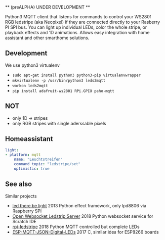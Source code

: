 ** (preALPHA) UNDER DEVELOPMENT **

Python3 MQTT client that listens for commands to control your WS2801 RGB ledstripe (aka Neopixel) if they are connected directly to your Rasberry PI SPI bus. You can light up individual LEDs, color the whole stripe, or playback effects and 1D animations.
Allows easy integration with home assistant and other smarthome solutions.

## Development

We use python3 virtualenv
* `sudo apt-get install python3 python3-pip virtualenvwrapper`
* `mkvirtualenv -p /usr/bin/python3 leds2mqtt`
* `workon leds2mqtt`
* `pip install adafruit-ws2801 RPi.GPIO paho-mqtt`

## NOT

* only 1D -> stripes
* only RGB stripes with single aderssable pixels

## Homeassistant

```yaml
light:
- platform: mqtt
    name: "Leuchtstreifen"
    command_topic: "ledstripe/set"
    optimistic: true
```

## See also

Similar projects 

* [led there be light](https://github.com/rikvermeer/led_there_be_light) 2013 Python effect framework, only lpd8806  via Raspberry SPI
* [Open Websocket Ledstrip Server](https://github.com/ronbuist/owls) 2018 Python websocket service for Scratch IDE
* [rpi-ledstripe](https://github.com/nigeil/rpi-ledstrip) 2018 Python MQTT controlled but complete LEDs
* [ESP-MQTT-JSON-Digital-LEDs](https://github.com/bruhautomation/ESP-MQTT-JSON-Digital-LEDs) 2017 C, similar idea for ESP8266 boards
